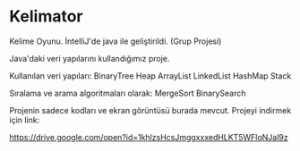 # Kelimator
Kelime Oyunu. İntelliJ'de java ile geliştirildi. (Grup Projesi)

Java'daki veri yapılarını kullandığımız proje.

Kullanılan veri yapıları:
BinaryTree
Heap
ArrayList
LinkedList
HashMap
Stack

Sıralama ve arama algoritmaları olarak:
MergeSort
BinarySearch

Projenin sadece kodları ve ekran görüntüsü burada mevcut.
Projeyi indirmek için link:

https://drive.google.com/open?id=1khlzsHcsJmggxxxedHLKT5WFlqNJal9z
